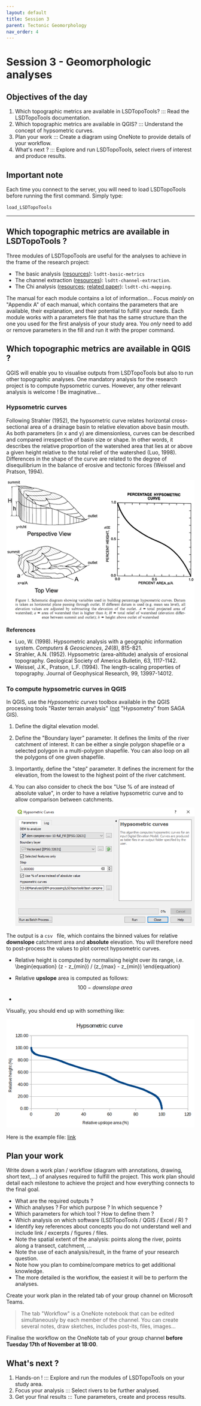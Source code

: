 ```yaml
---
layout: default
title: Session 3
parent: Tectonic Geomorphology
nav_order: 4
---
```


# Session 3 - Geomorphologic analyses

## Objectives of the day

1. Which topographic metrics are available in LSDTopoTools? ::: Read the LSDTopoTools documentation.
2. Which topographic metrics are available in QGIS? ::: Understand the concept of hypsometric curves.
3. Plan your work ::: Create a diagram using OneNote to provide details of your workflow.
4. What's next ? ::: Explore and run LSDTopoTools, select rivers of interest and produce results.

## Important note

Each time you connect to the server, you will need to load LSDTopoTools before running the first command. Simply type:

```bash
load_LSDTopoTools
```

-----

## Which topographic metrics are available in LSDTopoTools ?

Three modules of LSDTopoTools are useful for the analyses to achieve in the frame of the research project:

- The basic analysis ([resources](https://lsdtopotools.github.io/LSDTT_documentation/LSDTT_basic_usage.html)): `lsdtt-basic-metrics`
- The channel extraction ([resources](https://lsdtopotools.github.io/LSDTT_documentation/LSDTT_channel_extraction.html)): `lsdtt-channel-extraction`.
- The Chi analysis ([resources](https://lsdtopotools.github.io/LSDTT_documentation/LSDTT_chi_analysis.html); [related paper](https://esurf.copernicus.org/articles/6/505/2018/)): `lsdtt-chi-mapping`.

The manual for each module contains a lot of information... Focus *mainly* on "Appendix A" of each manual, which contains the parameters that are available, their explanation, and their potential to fulfill your needs. Each module works with a parameters file that has the same structure than the one you used for the first analysis of your study area. You *only* need to add or remove parameters in the fill and run it with the proper command.

## Which topographic metrics are available in QGIS ?

QGIS will enable you to visualise outputs from LSDTopoTools but also to run other topographic analyses. One mandatory analysis for the research project is to compute hypsometric curves. However, any other relevant analysis is welcome ! Be imaginative...

### Hypsometric curves

Following Strahler (1952), the hypsometric curve relates horizontal cross-sectional area of a drainage basin to relative elevation above basin mouth. As both parameters (in x and y) are dimensionless, curves can be described and compared irrespective of basin size or shape. In other words, it describes the relative proportion of the watershed area that lies at or above a given height relative to the total relief of the watershed (Luo, 1998). Differences in the shape of the curve are related to the degree of disequilibrium in the balance of erosive and tectonic forces (Weissel and Pratson, 1994).

![hypsometric-curves](imgs/hypsometric-curves.png)

**References**

- Luo, W. (1998). Hypsometric analysis with a geographic information system. *Computers & Geosciences*, *24*(8), 815-821.
- Strahler, A.N. (1952). Hypsometric (area-altitude) analysis of erosional topography. Geological Society of America Bulletin, 63, 1117-1142.
- Weissel, J.K., Pratson, L.F. (1994). The length-scaling properties of topography. Journal of Geophysical Research, 99, 13997-14012.

### To compute hypsometric curves in QGIS

In QGIS, use the *Hypsometric curves* toolbox available in the QGIS processing tools "Raster terrain analysis" (<u>not</u> "Hypsometry" from SAGA GIS).

1. Define the digital elevation model.
2. Define the "Boundary layer" parameter. It defines the limits of the river catchment of interest. It can be either a single polygon shapefile or a selected polygon in a multi-polygon shapefile. You can also loop on all the polygons of one given shapefile.
3. Importantly, define the "step" parameter. It defines the increment for the elevation, from the lowest to the highest point of the river catchment.
4. You can also consider to check the box "Use % of are instead of absolute value", in order to have a relative hypsometric curve and to allow comparison between catchments.

    ![hypsometric-curves-qgis](imgs/hypsometric-curves-qgis.png)

The output is a ``csv `` file, which contains the binned values for relative **downslope** catchment area and **absolute** elevation. You will therefore need to post-process the values to plot correct hypsometric curves.

- Relative height is computed by normalising height over its range, i.e. 
  \begin{equation}
  (z - z_{min}) / (z_{max} - z_{min})
  \end{equation}

- Relative **upslope** area is computed as follows:
  $$
  100 - downslope\; area
  $$

- 

Visually, you should end up with something like: 

![hypso-example](imgs/hypso_example.png)

Here is the example file: [link](files/hypsometric-curves.ods)

## Plan your work

Write down a work plan / workflow (diagram with annotations, drawing, short text,...) of analyses required to fulfill the project. This work plan should detail each milestone to achieve the project and how everything connects to the final goal.

- What are the required outputs ?
- Which analyses ? For which purpose ? In which sequence ?
- Which parameters for which tool ? How to define them ?
- Which analysis on which software (LSDTopoTools / QGIS / Excel / R) ?
- Identify key references about concepts you do not understand well and include link / excerpts / figures / files.
- Note the spatial extent of the analysis: points along the river, points along a transect, catchment, ...
- Note the use of each analysis/result, in the frame of your research question.
- Note how you plan to combine/compare metrics to get additional knowledge.
- The more detailed is the workflow, the easiest it will be to perform the analyses.

Create your work plan in the related tab of your group channel on Microsoft Teams.

> The tab "Workflow" is a OneNote notebook that can be edited simultaneously by each member of the channel. You can create several notes, draw sketches, includes post-its, files, images...

Finalise the workflow on the OneNote tab of your group channel **before Tuesday 17th of November at 18:00**.

## What's next ?

1. Hands-on ! ::: Explore and run the modules of LSDTopoTools on your study area.
2. Focus your analysis ::: Select rivers to be further analysed.
3. Get your final results ::: Tune parameters, create and process results.
